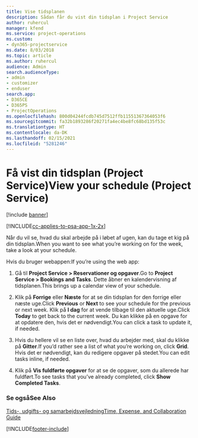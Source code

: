 ```yaml
---
title: Vise tidsplanen
description: Sådan får du vist din tidsplan i Project Service
author: ruhercul
manager: kfend
ms.service: project-operations
ms.custom:
- dyn365-projectservice
ms.date: 8/03/2018
ms.topic: article
ms.author: ruhercul
audience: Admin
search.audienceType:
- admin
- customizer
- enduser
search.app:
- D365CE
- D365PS
- ProjectOperations
ms.openlocfilehash: 800d04244fcdb745d7512ffb11551367364053f6
ms.sourcegitcommit: fa32b1893286f20271fa4ec4be8fc68bd135f53c
ms.translationtype: HT
ms.contentlocale: da-DK
ms.lasthandoff: 02/15/2021
ms.locfileid: "5281246"
---
```

# <a name="view-your-schedule-project-service"></a><span data-ttu-id="7963c-103">Få vist din tidsplan (Project Service)</span><span class="sxs-lookup"><span data-stu-id="7963c-103">View your schedule (Project Service)</span></span>

[!include [banner](../includes/psa-now-project-operations.md)]

[!INCLUDE[cc-applies-to-psa-app-1x-2x](../includes/cc-applies-to-psa-app-1x-2x.md)]

<span data-ttu-id="7963c-104">Når du vil se, hvad du skal arbejde på i løbet af ugen, kan du tage et kig på din tidsplan.</span><span class="sxs-lookup"><span data-stu-id="7963c-104">When you want to see what you’re working on for the week, take a look at your schedule.</span></span>  
  
 <span data-ttu-id="7963c-105">Hvis du bruger webappen:</span><span class="sxs-lookup"><span data-stu-id="7963c-105">If you’re using the web app:</span></span>  
  
1.  <span data-ttu-id="7963c-106">Gå til **Project Service > Reservationer og opgaver**.</span><span class="sxs-lookup"><span data-stu-id="7963c-106">Go to **Project Service > Bookings and Tasks**.</span></span> <span data-ttu-id="7963c-107">Dette åbner en kalendervisning af tidsplanen.</span><span class="sxs-lookup"><span data-stu-id="7963c-107">This brings up a calendar view of your schedule.</span></span>  
  
2.  <span data-ttu-id="7963c-108">Klik på **Forrige** eller **Næste** for at se din tidsplan for den forrige eller næste uge.</span><span class="sxs-lookup"><span data-stu-id="7963c-108">Click **Previous** or **Next** to see your schedule for the previous or next week.</span></span> <span data-ttu-id="7963c-109">Klik på **I dag** for at vende tilbage til den aktuelle uge.</span><span class="sxs-lookup"><span data-stu-id="7963c-109">Click **Today** to get back to the current week.</span></span> <span data-ttu-id="7963c-110">Du kan klikke på en opgave for at opdatere den, hvis det er nødvendigt.</span><span class="sxs-lookup"><span data-stu-id="7963c-110">You can click a task to update it, if needed.</span></span>  
  
3.  <span data-ttu-id="7963c-111">Hvis du hellere vil se en liste over, hvad du arbejder med, skal du klikke på **Gitter**.</span><span class="sxs-lookup"><span data-stu-id="7963c-111">If you’d rather see a list of what you’re working on, click **Grid**.</span></span> <span data-ttu-id="7963c-112">Hvis det er nødvendigt, kan du redigere opgaver på stedet.</span><span class="sxs-lookup"><span data-stu-id="7963c-112">You can edit tasks inline, if needed.</span></span>  
  
4.  <span data-ttu-id="7963c-113">Klik på **Vis fuldførte opgaver** for at se de opgaver, som du allerede har fuldført.</span><span class="sxs-lookup"><span data-stu-id="7963c-113">To see tasks that you’ve already completed, click **Show Completed Tasks**.</span></span>  
  
### <a name="see-also"></a><span data-ttu-id="7963c-114">Se også</span><span class="sxs-lookup"><span data-stu-id="7963c-114">See Also</span></span>  
 [<span data-ttu-id="7963c-115">Tids-, udgifts- og samarbejdsvejledning</span><span class="sxs-lookup"><span data-stu-id="7963c-115">Time, Expense, and Collaboration Guide</span></span>](../psa/time-expense-collaboration-guide.md)


[!INCLUDE[footer-include](../includes/footer-banner.md)]